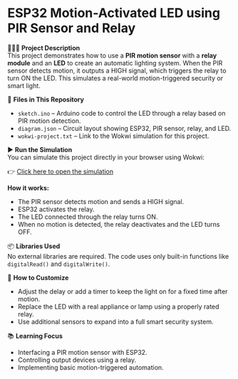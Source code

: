 # ESP32 Motion-Activated LED using PIR Sensor and Relay

🚶‍♂️💡 **Project Description**  
This project demonstrates how to use a **PIR motion sensor** with a **relay module** and an **LED** to create an automatic lighting system. When the PIR sensor detects motion, it outputs a HIGH signal, which triggers the relay to turn ON the LED. This simulates a real-world motion-triggered security or smart light.

📁 **Files in This Repository**
- `sketch.ino` – Arduino code to control the LED through a relay based on PIR motion detection.
- `diagram.json` – Circuit layout showing ESP32, PIR sensor, relay, and LED.
- `wokwi-project.txt` – Link to the Wokwi simulation for this project.

▶️ **Run the Simulation**  
You can simulate this project directly in your browser using Wokwi:

👉 [Click here to open the simulation](https://wokwi.com/projects/433383913646995457)

**How it works:**
- The PIR sensor detects motion and sends a HIGH signal.
- ESP32 activates the relay.
- The LED connected through the relay turns ON.
- When no motion is detected, the relay deactivates and the LED turns OFF.

📦 **Libraries Used**  
No external libraries are required. The code uses only built-in functions like `digitalRead()` and `digitalWrite()`.

🔧 **How to Customize**  
- Adjust the delay or add a timer to keep the light on for a fixed time after motion.
- Replace the LED with a real appliance or lamp using a properly rated relay.
- Use additional sensors to expand into a full smart security system.

📚 **Learning Focus**
- Interfacing a PIR motion sensor with ESP32.
- Controlling output devices using a relay.
- Implementing basic motion-triggered automation.
